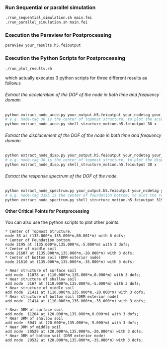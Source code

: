### Run Sequential or parallel simulation
```bash
./run_sequential_simulation.sh main.fei
./run_parallel_simulation.sh main.fei
```

### Execution the Paraview for Postprocessing
```bash
paraview your_results.h5.feioutput
```

### Execution the Python Scripts for Postprocessing
```bash
./run_plot_results.sh
```
which actually executes 3 python scripts for three different results as follow.s

###### Extract the acceleration of the DOF of the node in both time and frequency domain.
```bash
python extract_node_acce.py your_output.h5.feioutput your_nodetag your_dof
# e.g. node-tag 38 is the center of topmost structure, to plot the acceleration series in x direction of node 38 : 
python extract_node_acce.py shell_structure_motion.h5.feioutput 38 x
```

###### Extract the displacement of the DOF of the node in both time and frequency domain.
```bash
python extract_node_disp.py your_output.h5.feioutput your_nodetag your_dof
# e.g. node-tag 38 is the center of topmost structure, to plot the displacement series in x direction of node 38 : 
python extract_node_disp.py shell_structure_motion.h5.feioutput 38 x
```

###### Extract the response spectrum of the DOF of the node.
```bash
python extract_node_spectrum.py your_output.h5.feioutput your_nodetag your_dof
# e.g. node-tag 3195 is the center of foundation bottom, to plot the response spectrum in x direction of node 3195 : 
python extract_node_spectrum.py shell_structure_motion.h5.feioutput 3195 x
```

#### Other Critical Points for Postprocessing
You can also use the python scripts to plot other points.
```
* Center of Topmost Structure.
node 38 at (135.000*m,135.000*m,60.001*m) with 6 dofs; 
* Center of Foundation bottom. 
node 3195 at (135.000*m,135.000*m,-5.000*m) with 3 dofs; 
* Center of middle soil 
node 21607 at (135.000*m,135.000*m,-20.000*m) with 3 dofs;  
* Center of bottom soil (DRM exterior node)
node 21610 at (135.000*m,135.000*m,-35.000*m) with 3 dofs; 
```

```
* Near structure of surface soil
add node  11078 at (110.000*m,135.000*m,0.000*m) with 3 dofs; 
* Near structure of shallow soil
add node  3167 at (110.000*m,135.000*m,-5.000*m) with 3 dofs; 
* Near structure of middle soil
add node  21411 at (110.000*m,135.000*m,-20.000*m) with 3 dofs; 
* Near structure of bottom soil (DRM exterior node)
add node  21414 at (110.000*m,135.000*m,-35.000*m) with 3 dofs; 
```

```
* Near DRM of surface soil
add node  11204 at (20.000*m,135.000*m,0.000*m) with 3 dofs; 
* Near DRM of shallow soil
add node  3041 at (20.000*m,135.000*m,-5.000*m) with 3 dofs; 
* Near DRM of middle soil
add node  20529 at (20.000*m,135.000*m,-20.000*m) with 3 dofs; 
* Near DRM of bottom soil (DRM exterior node)
add node  20532 at (20.000*m,135.000*m,-35.000*m) with 3 dofs; 
```








